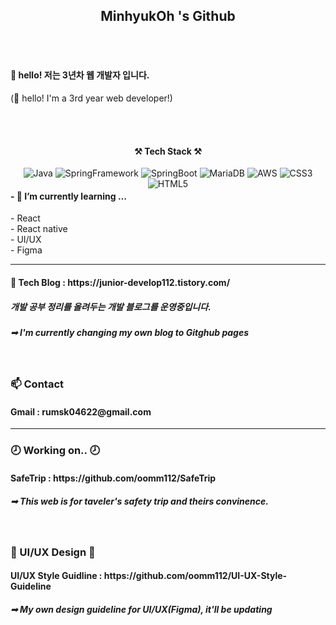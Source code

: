 <h2 align="center">MinhyukOh 's Github</h2>
<br><br>
<h4> 👋 hello! 저는 3년차 웹 개발자 입니다.</h4>
<p> (👋 hello! I'm a 3rd year web developer!)</p>
<br><br>

<h4 align="center">⚒ Tech Stack ⚒</h4>
<div style="float:left" align="center">
  <img alt="Java" src ="https://img.shields.io/badge/Java-F7DF1E.svg?&style=for-the-badge&logo=Java&logoColor=070000"/>
  <img alt="SpringFramework" src ="https://img.shields.io/badge/Spring-6DB33F.svg?&style=for-the-badge&logo=Spring&logoColor=F7F4F4"/>
  <img alt="SpringBoot" src ="https://img.shields.io/badge/SpringBoot-6DB33F.svg?&style=for-the-badge&logo=SpringBoot&logoColor=F7F4F4"/>
  <img alt="MariaDB" src ="https://img.shields.io/badge/MariaDB-003545.svg?&style=for-the-badge&logo=MariaDB&logoColor=F7F4F4"/>
  <img alt="AWS" src ="https://img.shields.io/badge/AWS-232F3E.svg?&style=for-the-badge&logo=Amazon AWS&logoColor=F7F4F4"/>
  <img alt="CSS3" src ="https://img.shields.io/badge/CSS3-1572B6.svg?&style=for-the-badge&logo=CSS3&logoColor=F7F4F4"/>
  <img alt="HTML5" src ="https://img.shields.io/badge/HTML5-E34F26.svg?&style=for-the-badge&logo=HTML5&logoColor=F7F4F4"/>
</div><br>

<h4>- 🌱 I’m currently learning ... </h4>
- React <br>
- React native <br>
- UI/UX <br>
- Figma <br>

<hr>
<h4>🔗 Tech Blog : https://junior-develop112.tistory.com/ </h4>
<h5>개발 공부 정리를 올려두는 개발 블로그를 운영중입니다.</h5>

<h5>➟ I'm currently changing my own blog to Gitghub pages</h5><br>

<h3>📫 Contact </h3>
<h4>Gmail : rumsk04622@gmail.com</h4>
<hr>

<h3>🕗 Working on.. 🕗</h3>

<h4>SafeTrip : https://github.com/oomm112/SafeTrip</h4>
<h5>➟ This web is for taveler's safety trip and theirs convinence.</h5>
<br>

<h3>🎨 UI/UX Design 🎨</h3>

<h4>UI/UX Style Guidline : https://github.com/oomm112/UI-UX-Style-Guideline</h4>
<h5>➟ My own design guideline for UI/UX(Figma), it'll be updating</h5>

<br>

<!--
**oomm112/oomm112** is a ✨ _special_ ✨ repository because its `README.md` (this file) appears on your GitHub profile.

Here are some ideas to get you started:

- 🔭 I’m currently working on ...

- 👯 I’m looking to collaborate on ...
- 🤔 I’m looking for help with ...
- 💬 Ask me about ...
- 📫 How to reach me: ...
- 😄 Pronouns: ...
- ⚡ Fun fact: ...
-->
